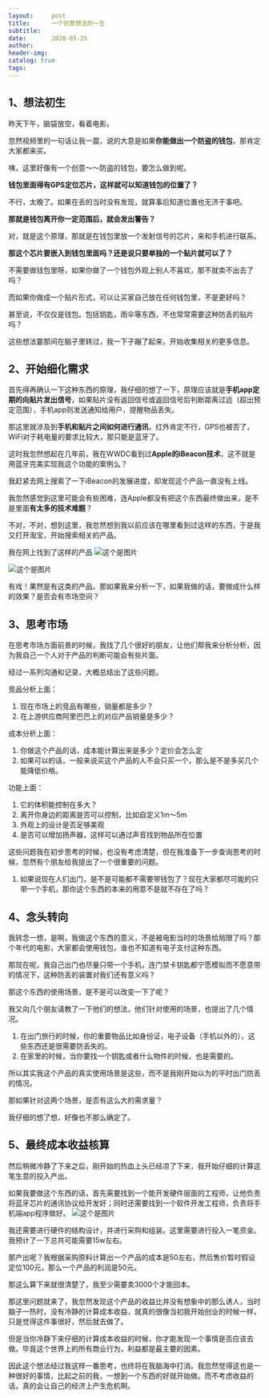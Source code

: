 ```yaml
---
layout:     post  
title:      一个创意想法的一生
subtitle:  
date:       2020-05-25
author:  
header-img: 
catalog: true  
tags:
---
```


## 1、想法初生
昨天下午，脑袋放空，看着电影。

忽然视频里的一句话让我一震，说的大意是如果**你能做出一个防盗的钱包**，那肯定大家都来买。

咦，这里好像有一个创意～～防盗的钱包，要怎么做到呢。

**钱包里面得有GPS定位芯片，这样就可以知道钱包的位置了？**

不行，太晚了。如果在丢的当时没有发现，就算事后知道位置也无济于事吧。

**那就是钱包离开你一定范围后，就会发出警告？**

对，就是这个原理，那就是在钱包里放一个发射信号的芯片，来和手机进行联系。

**那这个芯片要嵌入到钱包里面吗？还是说只要单独的一个贴片就可以了？**

不需要做钱包里呀，如果你做了一个钱包外观上别人不喜欢，那不就卖不出去了吗？

而如果你做成一个贴片形式，可以让买家自己放在任何钱包里，不是更好吗？

甚至说，不仅仅是钱包。包括钥匙，雨伞等东西，不也常常需要这种防丢的贴片吗？

这些想法霎那间在脑子里转过，我一下子蹦了起来，开始收集相关的更多信息。

## 2、开始细化需求
首先得再确认一下这种东西的原理，我仔细的想了一下，原理应该就是**手机app定期的向贴片发出信号**，如果贴片没有返回信号或返回信号后判断距离过远（超出预定范围），手机app则发送通知给用户，提醒物品丢失。

那这里就涉及到**手机和贴片之间如何进行通讯**，红外肯定不行，GPS也被否了，WiFi对于耗电量的要求比较大，那只能是蓝牙了。

这时我忽然想起在几年前，我在WWDC看到过**Apple的iBeacon技术**，这不就是用蓝牙完美实现我这个功能的案例么？

我赶紧去网上搜索了一下iBeacon的发展进度，却发现这个产品一直没有上线。

我忽然感觉到这里可能会有些困难，连Apple都没有把这个东西最终做出来，是不是里面**有太多的技术难题**？

不对，不对，想到这里，我忽然想到我以前应该在哪里看到过这样的东西，于是我又打开淘宝，开始搜索相关的产品。

我在网上找到了这样的产品
![这个是图片][image-1]

![这个是图片][image-2]

有戏！果然是有这类的产品。那如果我来分析一下，如果我做的话，要做成什么样的效果？是否会有市场空间？

## 3、思考市场
在思考市场方面前景的时候，我找了几个很好的朋友，让他们帮我来分析分析，因为我自己一个人对于产品的判断可能会有些片面。

经过一系列沟通和记录，大概总结出了这些问题。

竞品分析上面：
1. 现在市场上的竞品有哪些，销量都是多少？
2. 在上游供应商阿里巴巴上的对应产品销量是多少？

成本分析上面：
1. 你做这个产品的话，成本能计算出来是多少？定价会怎么定
2. 如果可以的话，一般来说买这个产品的人不会只买一个，那么是不是多买几个能降低价格。

功能上面：
1. 它的体积能控制在多大？
2. 离开你身边的距离是否可以控制，比如自定义1m～5m
3. 外观上的设计是否足够美观
4. 是否可以增加扬声器，这样可以通过声音找到物品所在位置

这些问题我在初步思考的时候，也没有考虑清楚，但在我准备下一步查询思考的时候，忽然有个朋友给我提出了一个很重要的问题。

1. 如果说现在人们出门，是不是可能都不需要带钱包了？现在大家都尽可能的只带一个手机，那你这个东西的本来的用意不是就不存在了吗？

## 4、念头转向
我转念一想，是啊，我做这个东西的意义，不是被电影当时的场景给局限了吗？那个年代的电影，大家都会使用钱包，谁也不知道有电子支付这种东西。

那现在呢，我自己出门也尽量只带一个手机，连门禁卡钥匙都宁愿模拟而不愿意带的情况下，这种防丢的装置对我们还有意义吗？

那这个东西的使用场景，是不是可以改变一下了呢？

我又向几个朋友请教了一下他们的想法，他们针对使用的场景，也提出了几个情况。

1. 在出门旅行的时候，你的重要物品比如身份证，电子设备（手机以外的），这些东西还是很需要防丢失的。
2. 在家里的时候，当你要找一个钥匙或者什么物件的时候，也是需要的。

所以其实我这个产品的真实使用场景是这些，而不是我刚开始以为的平时出门防丢的情况。

那如果针对这两个场景，是否有这么大的需求量？

我仔细的想了想，好像也不那么确定了。

## 5、最终成本收益核算
然后稍微冷静了下来之后，刚开始的热血上头已经凉了下来，我开始仔细的计算这笔生意的投入产出。

如果我要做这个东西的话，首先需要找到一个能开发硬件层面的工程师，让他负责将蓝牙芯片的通讯协议给开发好；同时还需要找到一个软件开发工程师，负责将手机端app程序做好。
![这个是图片][image-3]

我还需要进行硬件的结构设计，并进行采购和组装。这里需要进行投入一笔资金。我预计了一下总共可能需要15w左右。

那产出呢？我根据采购原料计算出一个产品的成本是50左右，然后售价暂时假设定位100元，那么一个产品的利润是50元。

那这么算下来就很清楚了，我至少需要卖3000个才能回本。

那这里问题就来了，我忽然发现这个产品的收益比并没有想象中的那么诱人，当时脑子一热时，没有冷静的计算成本收益，就真的很像当初我开始创业的时候一样，只是觉得这件事很好，然后就去做了。

但是当你冷静下来仔细的计算成本收益的时候，你才能发现一个事情是否应该去做。毕竟这个世界上的所有商业行为，利益都是最主要的因素。

因此这个想法经过我这样一番思考，也终将在我脑海中打消。我忽然觉得这也是一种很好的事情，比起之前的我，一想到一个东西的好就开始做。而不考虑收益的话，真的会让自己的经济上产生危机啊。

[image-1]:	http://chenproton.github.io/img/pic1.png "竞品1"
[image-2]:	http://chenproton.github.io/img/pic3.png "竞品2"
[image-3]:	http://chenproton.github.io/img/pic2.png "蓝牙芯片"